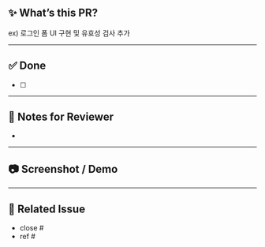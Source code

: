 ## ✨ What’s this PR?

<!-- 어떤 기능/수정인지 간단히 설명해주세요 -->

ex) 로그인 폼 UI 구현 및 유효성 검사 추가

---

## ✅ Done

- [ ]

---

## 💬 Notes for Reviewer

<!-- 리뷰어가 확인했으면 하는 포인트, 의문점, 논의할 사항 등을 자유롭게 작성해주세요 -->

-

---

## 📷 Screenshot / Demo

---

## 🔗 Related Issue

- close #
- ref #
